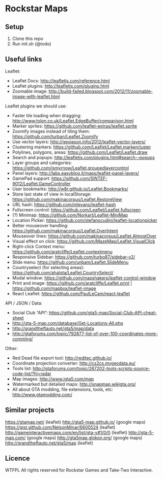 # Rockstar Maps

## Setup
1. Clone this repo
2. Run init.sh (@todo)

## Useful links

Leaflet:
* Leaflet Docs: http://leafletjs.com/reference.html
* Leaflet plugins: http://leafletjs.com/plugins.html
* Zoomable image: http://build-failed.blogspot.com/2012/11/zoomable-image-with-leaflet.html

Leaflet plugins we should use:

* Faster tile loading when dragging: http://www.tolon.co.uk/Leaflet.EdgeBuffer/comparison.html
* Marker sprites: https://github.com/leaflet-extras/leaflet.sprite
* Zoomify images instead of tiling them: https://github.com/turban/Leaflet.Zoomify
* Use vector layers: http://geojason.info/2012/leaflet-vector-layers/
* Clustering markers: https://github.com/Leaflet/Leaflet.markercluster
* Polylines, polygons, areas: https://github.com/Leaflet/Leaflet.draw
* Search and popups: http://leafletjs.com/plugins.html#search--popups
* Layer groups and categories: https://github.com/ismyrnow/Leaflet.groupedlayercontrol
* Panel layers: http://labs.easyblog.it/maps/leaflet-panel-layers/
* GamePad support: https://github.com/SINTEF-9012/Leaflet.GameController
* User bookmarks: http://w8r.github.io/Leaflet.Bookmarks/
* Store last state of view in localStorage: https://github.com/makinacorpus/Leaflet.RestoreView
* URL hash: https://github.com/mlevans/leaflet-hash
* Fullscreen control: https://github.com/Leaflet/Leaflet.fullscreen
* (?) Minimap: https://github.com/Norkart/Leaflet-MiniMap
* Location Picker: https://github.com/stefanocudini/leaflet-locationpicker
* Better mouseover handling: https://github.com/makinacorpus/Leaflet.OverIntent
* Mouseover lines: https://github.com/makinacorpus/Leaflet.AlmostOver
* Visual effect on click: https://github.com/MazeMap/Leaflet.VisualClick
* Right-click Context menu: https://github.com/aratcliffe/Leaflet.contextmenu
* Responsive Sidebar: https://github.com/turbo87/sidebar-v2/
* Slide menu: https://github.com/unbam/Leaflet.SlideMenu
* Countryselect (for selecting areas): https://github.com/ahalota/Leaflet.CountrySelect/
* Modal window: https://github.com/mapshakers/leaflet-control-window
* Print and image: https://github.com/aratcliffe/Leaflet.print | https://github.com/mapbox/leaflet-image
* React Leaflet: https://github.com/PaulLeCam/react-leaflet

API / JSON / Data:
* Social Club “API”: https://github.com/gta5-map/Social-Club-API-cheat-sheet
* http://gta-5-map.com/database/Get-Locations-All.php
* http://grandtheftauto.net/gta5/map/data
* http://gtaforums.com/topic/792877-list-of-over-100-coordinates-more-comming/

Other:
* Red Dead file export tool: http://reditec.github.io/
* Coordinate projection converter: http://cs2cs.mygeodata.eu/
* Tools list: http://gtaforums.com/topic/267202-tools-scripts-source-code-list/?hl=radar
* Map images: http://www.igta5.com/map
* Watermarked but detailed maps: http://snapmap.wikigta.org/
* All about GTA modding, file extensions, tools, etc: http://www.gtamodding.com/

## Similar projects
https://gtamap.net/ (leaflet)
http://gta5-map.github.io/ (google maps)
https://gist.github.com/NelsonMinar/6600524 (leaflet)
http://gameinteractivemaps.com/en/list/gta-v#1/0/0 (leaflet)
http://gta-5-map.com/ (google maps)
http://gta5map.glokon.org/ (google maps)
http://grandtheftauto.net/gta5/map (leaflet)

## Licence
WTFPL
All rights reserved for Rockstar Games and Take-Two Interactive.

